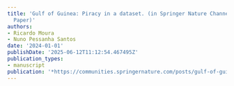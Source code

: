 ```yaml
---
title: 'Gulf of Guinea: Piracy in a dataset. (in Springer Nature Channel, Behind the
  Paper)'
authors:
- Ricardo Moura
- Nuno Pessanha Santos
date: '2024-01-01'
publishDate: '2025-06-12T11:12:54.467495Z'
publication_types:
- manuscript
publication: '*https://communities.springernature.com/posts/gulf-of-guinea-piracy-in-a-dataset*'
---
```

